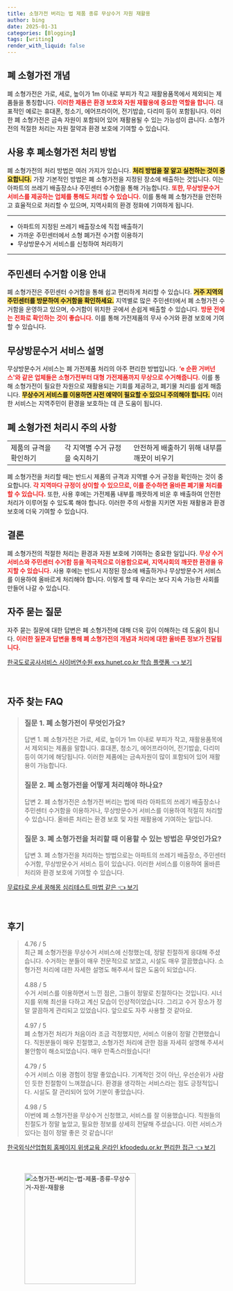 ```yaml
---
title: 소형가전 버리는 법 제품 종류 무상수거 자원 재활용
author: bing
date: 2025-01-31
categories: [Blogging]
tags: [writing]
render_with_liquid: false
---
```



<h2 id='폐 소형가전 개념'>폐 소형가전 개념</h2>

<p>폐 소형가전은 가로, 세로, 높이가 1m 이내로 부피가 작고 재활용품목에서 제외되는 제품들을 통칭합니다. <b><span style="color: #ee2323;">이러한 제품은 환경 보호와 자원 재활용에 중요한 역할을 합니다.</span></b> 대표적인 예로는 휴대폰, 청소기, 에어프라이어, 전기밥솥, 다리미 등이 포함됩니다. 이러한 폐 소형가전은 금속 자원이 포함되어 있어 재활용될 수 있는 가능성이 큽니다. 소형가전의 적절한 처리는 자원 절약과 환경 보호에 기여할 수 있습니다.</p>

<h2 id='사용 후 폐소형가전 처리 방법'>사용 후 폐소형가전 처리 방법</h2>

<p>폐 소형가전의 처리 방법은 여러 가지가 있습니다. <b><span style="background-color: #ffe066;">처리 방법을 잘 알고 실천하는 것이 중요합니다.</span></b> 가장 기본적인 방법은 폐 소형가전을 지정된 장소에 배출하는 것입니다. 이는 아파트의 쓰레기 배출장소나 주민센터 수거함을 통해 가능합니다. <b><span style="color: #ee2323;">또한, 무상방문수거 서비스를 제공하는 업체를 통해도 처리할 수 있습니다.</span></b> 이를 통해 폐 소형가전을 안전하고 효율적으로 처리할 수 있으며, 지역사회의 환경 정화에 기여하게 됩니다.</p>

<hr />

<ul>
    <li>아파트의 지정된 쓰레기 배출장소에 직접 배출하기</li>
    <li>가까운 주민센터에서 소형 폐가전 수거함 이용하기</li>
    <li>무상방문수거 서비스를 신청하여 처리하기</li>
</ul>

<hr />

<h2 id='주민센터 수거함 이용 안내'>주민센터 수거함 이용 안내</h2>

<p>폐 소형가전은 주민센터 수거함을 통해 쉽고 편리하게 처리할 수 있습니다. <b><span style="background-color: #ffe066;">거주 지역의 주민센터를 방문하여 수거함을 확인하세요.</span></b> 지역별로 많은 주민센터에서 폐 소형가전 수거함을 운영하고 있으며, 수거함이 위치한 곳에서 손쉽게 배출할 수 있습니다. <b><span style="color: #ee2323;">방문 전에는 전화로 확인하는 것이 좋습니다.</span></b> 이를 통해 가전제품의 무사 수거와 환경 보호에 기여할 수 있습니다.</p>

<h2 id='무상방문수거 서비스 설명'>무상방문수거 서비스 설명</h2>

<p>무상방문수거 서비스는 폐 가전제품 처리의 아주 편리한 방법입니다. <b><span style="color: #ee2323;">‘e 순환 거버넌스'와 같은 업체들은 소형가전부터 대형 가전제품까지 무상으로 수거해줍니다.</span></b> 이를 통해 소형가전이 필요한 자원으로 재활용되는 기회를 제공하고, 폐기물 처리를 쉽게 해줍니다. <b><span style="background-color: #ffe066;">무상수거 서비스를 이용하면 사전 예약이 필요할 수 있으니 주의해야 합니다.</span></b> 이러한 서비스는 지역주민이 환경을 보호하는 데 큰 도움이 됩니다.</p>

<h2 id='폐 소형가전 처리시 주의 사항'>폐 소형가전 처리시 주의 사항</h2>

<table>
    <tr>
        <td>제품의 규격을 확인하기</td>
        <td>각 지역별 수거 규정을 숙지하기</td>
        <td>안전하게 배출하기 위해 내부를 깨끗이 비우기</td>
    </tr>
</table>

<p>폐 소형가전을 처리할 때는 반드시 제품의 규격과 지역별 수거 규정을 확인하는 것이 중요합니다. <b><span style="color: #ee2323;">각 지역마다 규정이 상이할 수 있으므로, 이를 준수하면 올바른 폐기물 처리를 할 수 있습니다.</span></b> 또한, 사용 후에는 가전제품 내부를 깨끗하게 비운 후 배출하여 안전한 처리가 이루어질 수 있도록 해야 합니다. 이러한 주의 사항을 지키면 자원 재활용과 환경 보호에 더욱 기여할 수 있습니다.</p>

<h2 id='결론'>결론</h2>

<p>폐 소형가전의 적절한 처리는 환경과 자원 보호에 기여하는 중요한 일입니다. <b><span style="color: #ee2323;">무상 수거 서비스와 주민센터 수거함 등을 적극적으로 이용함으로써, 지역사회의 깨끗한 환경을 유지할 수 있습니다.</span></b> 사용 후에는 반드시 지정된 장소에 배출하거나 무상방문수거 서비스를 이용하여 올바르게 처리해야 합니다. 이렇게 할 때 우리는 보다 지속 가능한 사회를 만들어 나갈 수 있습니다.</p>

<h2 id='자주 묻는 질문'>자주 묻는 질문</h2>

<p>자주 묻는 질문에 대한 답변은 폐 소형가전에 대해 더욱 깊이 이해하는 데 도움이 됩니다. <b><span style="color: #ee2323;">이러한 질문과 답변을 통해 폐 소형가전의 개념과 처리에 대한 올바른 정보가 전달됩니다.</span></b></p>


<p><a class="click-button" title="한국도로공사서비스 사이버연수원 exs.hunet.co.kr 학습 플랫폼" href="https://purplelist.github.io/posts/%ED%95%9C%EA%B5%AD%EB%8F%84%EB%A1%9C%EA%B3%B5%EC%82%AC%EC%84%9C%EB%B9%84%EC%8A%A4-%EC%82%AC%EC%9D%B4%EB%B2%84%EC%97%B0%EC%88%98%EC%9B%90-exs.hunet.co.kr-%ED%95%99%EC%8A%B5-%ED%94%8C%EB%9E%AB%ED%8F%BC/" rel="dofollow">한국도로공사서비스 사이버연수원 exs.hunet.co.kr 학습 플랫폼 👈 보기</a></p><br>
<h2 id='자주_찾는_FAQ'>자주 찾는 FAQ</h2>
<div itemscope="" itemtype="https://schema.org/FAQPage"> 
<blockquote> 
<div itemscope="" itemprop="mainEntity" itemtype="https://schema.org/Question"> 
<h3 itemprop="name">질문 1. 폐 소형가전이 무엇인가요?</h3> 
<div itemscope="" itemprop="acceptedAnswer" itemtype="https://schema.org/Answer"> 
<span itemprop="text"> 
<p>답변 1. 폐 소형가전은 가로, 세로, 높이가 1m 이내로 부피가 작고, 재활용품목에서 제외되는 제품을 말합니다. 휴대폰, 청소기, 에어프라이어, 전기밥솥, 다리미 등이 여기에 해당됩니다. 이러한 제품에는 금속자원이 많이 포함되어 있어 재활용이 가능합니다.</p> 
</span> 
</div> 
</div> 

<div itemscope="" itemprop="mainEntity" itemtype="https://schema.org/Question"> 
<h3 itemprop="name">질문 2. 폐 소형가전을 어떻게 처리해야 하나요?</h3> 
<div itemscope="" itemprop="acceptedAnswer" itemtype="https://schema.org/Answer"> 
<span itemprop="text"> 
<p>답변 2. 폐 소형가전은 소형가전 버리는 법에 따라 아파트의 쓰레기 배출장소나 주민센터 수거함을 이용하거나, 무상방문수거 서비스를 이용하여 적절히 처리할 수 있습니다. 올바른 처리는 환경 보호 및 자원 재활용에 기여하는 일입니다.</p> 
</span> 
</div> 
</div> 

<div itemscope="" itemprop="mainEntity" itemtype="https://schema.org/Question"> 
<h3 itemprop="name">질문 3. 폐 소형가전을 처리할 때 이용할 수 있는 방법은 무엇인가요?</h3> 
<div itemscope="" itemprop="acceptedAnswer" itemtype="https://schema.org/Answer"> 
<span itemprop="text"> 
<p>답변 3. 폐 소형가전을 처리하는 방법으로는 아파트의 쓰레기 배출장소, 주민센터 수거함, 무상방문수거 서비스 등이 있습니다. 이러한 서비스를 이용하여 올바른 처리와 환경 보호에 기여할 수 있습니다.</p> 
</span> 
</div> 
</div> 
</blockquote> 
</div>
<p><a class="click-button" title="무료타로 운세 꿈해몽 심리테스트 마법 같은" href="https://purplelist.github.io/posts/%EB%AC%B4%EB%A3%8C%ED%83%80%EB%A1%9C-%EC%9A%B4%EC%84%B8-%EA%BF%88%ED%95%B4%EB%AA%BD-%EC%8B%AC%EB%A6%AC%ED%85%8C%EC%8A%A4%ED%8A%B8-%EB%A7%88%EB%B2%95-%EA%B0%99%EC%9D%80/" rel="dofollow">무료타로 운세 꿈해몽 심리테스트 마법 같은 👈 보기</a></p><br>
<h2 id='후기'>후기</h2>
<div itemscope itemtype="https://schema.org/Product">
  <blockquote>
  <div itemprop="review" itemscope itemtype="https://schema.org/Review">
      <div itemprop="reviewRating" itemscope itemtype="https://schema.org/Rating"> <span itemprop="ratingValue">4.76</span> / <span itemprop="bestRating">5</span> </div>
      <span itemprop="reviewBody">최근 폐 소형가전을 무상수거 서비스에 신청했는데, 정말 친절하게 응대해 주셨습니다. 수거하는 분들이 매우 전문적으로 보였고, 시설도 매우 깔끔했습니다. 소형가전 처리에 대한 자세한 설명도 해주셔서 많은 도움이 되었습니다.</span>
  </div>
  <br>
  <div itemprop="review" itemscope itemtype="https://schema.org/Review">
      <div itemprop="reviewRating" itemscope itemtype="https://schema.org/Rating"> <span itemprop="ratingValue">4.88</span> / <span itemprop="bestRating">5</span> </div>
      <span itemprop="reviewBody">수거 서비스를 이용하면서 느낀 점은, 그들이 정말로 친절하다는 것입니다. 시너지를 위해 최선을 다하고 계신 모습이 인상적이었습니다. 그리고 수거 장소가 정말 깔끔하게 관리되고 있었습니다. 앞으로도 자주 사용할 것 같아요.</span>
  </div>
  <br>
  <div itemprop="review" itemscope itemtype="https://schema.org/Review">
      <div itemprop="reviewRating" itemscope itemtype="https://schema.org/Rating"> <span itemprop="ratingValue">4.97</span> / <span itemprop="bestRating">5</span> </div>
      <span itemprop="reviewBody">폐 소형가전 처리가 처음이라 조금 걱정했지만, 서비스 이용이 정말 간편했습니다. 직원분들이 매우 친절했고, 소형가전 처리에 관한 점을 자세히 설명해 주셔서 불안함이 해소되었습니다. 매우 만족스러웠습니다!</span>
  </div>
  <br>
  <div itemprop="review" itemscope itemtype="https://schema.org/Review">
      <div itemprop="reviewRating" itemscope itemtype="https://schema.org/Rating"> <span itemprop="ratingValue">4.79</span> / <span itemprop="bestRating">5</span> </div>
      <span itemprop="reviewBody">수거 서비스 이용 경험이 정말 좋았습니다. 기계적인 것이 아닌, 우선순위가 사람인 듯한 친절함이 느껴졌습니다. 환경을 생각하는 서비스라는 점도 긍정적입니다. 시설도 잘 관리되어 있어 기분이 좋았습니다.</span>
  </div>
  <br>
  <div itemprop="review" itemscope itemtype="https://schema.org/Review">
      <div itemprop="reviewRating" itemscope itemtype="https://schema.org/Rating"> <span itemprop="ratingValue">4.98</span> / <span itemprop="bestRating">5</span> </div>
      <span itemprop="reviewBody">이번에 폐 소형가전을 무상수거 신청했고, 서비스를 잘 이용했습니다. 직원들의 친절도가 정말 높았고, 필요한 정보를 상세히 전달해 주셨습니다. 이런 서비스가 있다는 점이 정말 좋은 것 같습니다!</span>
  </div>
  </blockquote>
</div>
<p><a class="click-button" title="한국외식산업협회 홈페이지 위생교육 온라인 kfoodedu.or.kr 편리한 접근" href="https://purplelist.github.io/posts/%ED%95%9C%EA%B5%AD%EC%99%B8%EC%8B%9D%EC%82%B0%EC%97%85%ED%98%91%ED%9A%8C-%ED%99%88%ED%8E%98%EC%9D%B4%EC%A7%80-%EC%9C%84%EC%83%9D%EA%B5%90%EC%9C%A1-%EC%98%A8%EB%9D%BC%EC%9D%B8-kfoodedu.or.kr-%ED%8E%B8%EB%A6%AC%ED%95%9C-%EC%A0%91%EA%B7%BC/" rel="dofollow">한국외식산업협회 홈페이지 위생교육 온라인 kfoodedu.or.kr 편리한 접근 👈 보기</a></p><br>
<figure class="image"><img src="https://purplelist.github.io/assets/img/thumbnail/소형가전-버리는-법-제품-종류-무상수거-자원-재활용.webp" alt="소형가전-버리는-법-제품-종류-무상수거-자원-재활용" width="256" height="256"></figure>